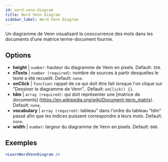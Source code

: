```yaml
---
id: word-venn-diagram
title: Word Venn Diagram
sidebar_label: Word Venn Diagram
---
```


Un diagramme de Venn visualisant la cooccurrence des mots dans les documents d'une matrice terme-document fournie.

## Options

* __height__ | `number`: hauteur du diagramme de Venn en pixels. Default: `350`.
* __nTexts__ | `number (required)`: nombre de sources à partir desquelles le texte a été recueilli. Default: `none`.
* __onClick__ | `function`: rappel de ce qui doit être fait lorsque l'on clique sur "Dessiner le diagramme de Venn".. Default: `onClick() {}`.
* __tdm__ | `array (required)`: qui doit représenter une [matrice de documents] (https://en.wikipedia.org/wiki/Document-term_matrix). Default: `none`.
* __vocabulary__ | `array (required)`: tableau" dans l'ordre du tableau "tdm" passé afin que les indices puissent correspondre à leurs mots. Default: `none`.
* __width__ | `number`: largeur du diagramme de Venn en pixels. Default: `600`.


## Exemples

```jsx live
<LearnWordVennDiagram />
```

